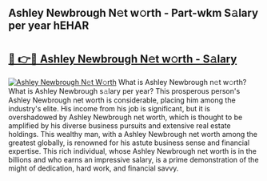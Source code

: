 ## Ashley Newbrough N𝚎t w𝚘rth - Part-wkm S𝚊lary per year hEHAR

# <h2><a href="http://gc44ky5.nevu.top/?p=Ashley+Newbrough">🔗 👉🔴 Ashley Newbrough N𝚎t w𝚘rth - S𝚊lary</a></h2>

[![Ashley Newbrough N𝚎t W𝚘rth](https://i.imgur.com/Oavwk0R.jpeg)](http://gc44ky5.nevu.top/?p=Ashley+Newbrough)
What is Ashley Newbrough n𝚎t w𝚘rth? What is Ashley Newbrough s𝚊lary per year?
This prosperous person's Ashley Newbrough net worth is considerable, placing him among the industry's elite. His income from his job is significant, but it is overshadowed by Ashley Newbrough net worth, which is thought to be amplified by his diverse business pursuits and extensive real estate holdings. This wealthy man, with a Ashley Newbrough net worth among the greatest globally, is renowned for his astute business sense and financial expertise. This rich individual, whose Ashley Newbrough net worth is in the billions and who earns an impressive salary, is a prime demonstration of the might of dedication, hard work, and financial savvy.
